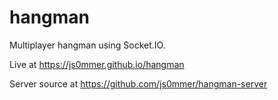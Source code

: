 # hangman

Multiplayer hangman using Socket.IO.

Live at https://js0mmer.github.io/hangman

Server source at https://github.com/js0mmer/hangman-server
